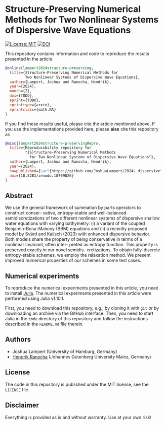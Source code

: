 # Structure-Preserving Numerical Methods for Two Nonlinear Systems of Dispersive Wave Equations

[![License: MIT](https://img.shields.io/badge/License-MIT-success.svg)](https://opensource.org/licenses/MIT)
[![DOI](https://zenodo.org/badge/DOI/10.5281/zenodo.10709026.svg)](https://doi.org/10.5281/zenodo.10709026)


This repository contains information and code to reproduce the results presented in the
article
```bibtex
@online{lampert2024structure-preserving,
  title={Structure-Preserving Numerical Methods for
         Two Nonlinear Systems of Dispersive Wave Equations},
  author={Lampert, Joshua and Ranocha, Hendrik},
  year={2024},
  month={2},
  doi={TODO},
  eprint={TODO},
  eprinttype={arxiv},
  eprintclass={math.NA}
}
```

If you find these results useful, please cite the article mentioned above. If you
use the implementations provided here, please **also** cite this repository as
```bibtex
@misc{lampert2024structure-preservingRepro,
  title={Reproducibility repository for
         "{S}tructure-Preserving Numerical Methods
           for Two Nonlinear Systems of Dispersive Wave Equations"},
  author={Lampert, Joshua and Ranocha, Hendrik},
  year={2024},
  howpublished={\url{https://github.com/JoshuaLampert/2024\_dispersive\_shallow\_water}},
  doi={10.5281/zenodo.10709026}
}
```

## Abstract

We use the general framework of summation by parts operators to construct conser-
vative, entropy-stable and well-balanced semidiscretizations of two different nonlinear
systems of dispersive shallow water equations with varying bathymetry: (i) a variant
of the coupled Benjamin-Bona-Mahony (BBM) equations and (ii) a recently proposed
model by Svärd and Kalisch (2023) with enhanced dispersive behavior. Both models
share the property of being conservative in terms of a nonlinear invariant, often inter-
preted as entropy function. This property is preserved exactly in our novel semidis-
cretizations. To obtain fully-discrete entropy-stable schemes, we employ the relaxation
method. We present improved numerical properties of our schemes in some test cases.


## Numerical experiments

To reproduce the numerical experiments presented in this article, you need
to install [Julia](https://julialang.org/). The numerical experiments presented
in this article were performed using Julia v1.10.1.

First, you need to download this repository, e.g., by cloning it with `git`
or by downloading an archive via the GitHub interface. Then, you need to start
Julia in the `code` directory of this repository and follow the instructions
described in the `README.md` file therein.


## Authors

- Joshua Lampert (University of Hamburg, Germany)
- [Hendrik Ranocha](https://ranocha.de) (Johannes Gutenberg University Mainz, Germany)


## License

The code in this repository is published under the MIT license, see the
`LICENSE` file.


## Disclaimer

Everything is provided as is and without warranty. Use at your own risk!
